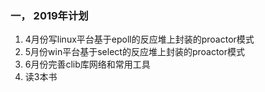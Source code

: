 ### 一， 2019年计划

1. 4月份写linux平台基于epoll的反应堆上封装的proactor模式
2. 5月份win平台基于select的反应堆上封装的proactor模式
3. 6月份完善clib库网络和常用工具
4. 读3本书